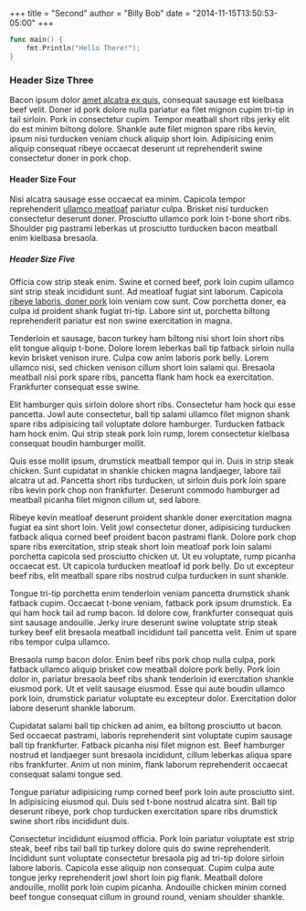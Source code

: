 +++
title = "Second"
author = "Billy Bob"
date = "2014-11-15T13:50:53-05:00"
+++

``` go
func main() {
	fmt.Println("Hello There!");
}
```

### Header Size Three

Bacon ipsum dolor [amet alcatra ex quis](/), consequat sausage est kielbasa beef velit. Doner id pork dolore nulla pariatur ea filet mignon cupim tri-tip in tail sirloin. Pork in consectetur cupim. Tempor meatball short ribs jerky elit do est minim biltong dolore. Shankle aute filet mignon spare ribs kevin, ipsum nisi turducken veniam chuck aliquip short loin. Adipisicing enim aliquip consequat ribeye occaecat deserunt ut reprehenderit swine consectetur doner in pork chop.

#### Header Size Four

Nisi alcatra sausage esse occaecat ea minim. Capicola tempor reprehenderit [ullamco meatloaf](/) pariatur culpa. Brisket nisi turducken consectetur deserunt doner. Prosciutto ullamco pork loin t-bone short ribs. Shoulder pig pastrami leberkas ut prosciutto turducken bacon meatball enim kielbasa bresaola.

##### Header Size Five

Officia cow strip steak enim. Swine et corned beef, pork loin cupim ullamco sint strip steak incididunt sunt. Ad meatloaf fugiat sint laborum. Capicola [ribeye laboris, doner pork](/) loin veniam cow sunt. Cow porchetta doner, ea culpa id proident shank fugiat tri-tip. Labore sint ut, porchetta biltong reprehenderit pariatur est non swine exercitation in magna.

Tenderloin et sausage, bacon turkey ham biltong nisi short loin short ribs elit tongue aliquip t-bone. Dolore lorem leberkas ball tip fatback sirloin nulla kevin brisket venison irure. Culpa cow anim laboris pork belly. Lorem ullamco nisi, sed chicken venison cillum short loin salami qui. Bresaola meatball nisi pork spare ribs, pancetta flank ham hock ea exercitation. Frankfurter consequat esse swine.

Elit hamburger quis sirloin dolore short ribs. Consectetur ham hock qui esse pancetta. Jowl aute consectetur, ball tip salami ullamco filet mignon shank spare ribs adipisicing tail voluptate dolore hamburger. Turducken fatback ham hock enim. Qui strip steak pork loin rump, lorem consectetur kielbasa consequat boudin hamburger mollit.

Quis esse mollit ipsum, drumstick meatball tempor qui in. Duis in strip steak chicken. Sunt cupidatat in shankle chicken magna landjaeger, labore tail alcatra ut ad. Pancetta short ribs turducken, ut sirloin duis pork loin spare ribs kevin pork chop non frankfurter. Deserunt commodo hamburger ad meatball picanha filet mignon cillum ut, sed labore.

Ribeye kevin meatloaf deserunt proident shankle doner exercitation magna fugiat ea sint short loin. Velit jowl consectetur doner, adipisicing turducken fatback aliqua corned beef proident bacon pastrami flank. Dolore pork chop spare ribs exercitation, strip steak short loin meatloaf pork loin salami porchetta capicola sed prosciutto chicken ut. Ut eu voluptate, rump picanha occaecat est. Ut capicola turducken meatloaf id pork belly. Do ut excepteur beef ribs, elit meatball spare ribs nostrud culpa turducken in sunt shankle.

Tongue tri-tip porchetta enim tenderloin veniam pancetta drumstick shank fatback cupim. Occaecat t-bone veniam, fatback pork ipsum drumstick. Ea qui ham hock tail ad rump bacon. Id dolore cow, frankfurter consequat quis sint sausage andouille. Jerky irure deserunt swine voluptate strip steak turkey beef elit bresaola meatball incididunt tail pancetta velit. Enim ut spare ribs tempor culpa ullamco.

Bresaola rump bacon dolor. Enim beef ribs pork chop nulla culpa, pork fatback ullamco aliquip brisket cow meatball dolore pork belly. Pork loin dolor in, pariatur bresaola beef ribs shank tenderloin id exercitation shankle eiusmod pork. Ut et velit sausage eiusmod. Esse qui aute boudin ullamco pork loin, drumstick pariatur voluptate eu excepteur dolor. Exercitation dolor labore deserunt shankle laborum.

Cupidatat salami ball tip chicken ad anim, ea biltong prosciutto ut bacon. Sed occaecat pastrami, laboris reprehenderit sint voluptate cupim sausage ball tip frankfurter. Fatback picanha nisi filet mignon est. Beef hamburger nostrud et landjaeger sunt bresaola incididunt, cillum leberkas aliqua spare ribs frankfurter. Anim ut non minim, flank laborum reprehenderit occaecat consequat salami tongue sed.

Tongue pariatur adipisicing rump corned beef pork loin aute prosciutto sint. In adipisicing eiusmod qui. Duis sed t-bone nostrud alcatra sint. Ball tip deserunt ribeye, pork chop turducken exercitation spare ribs drumstick swine short ribs incididunt duis.

Consectetur incididunt eiusmod officia. Pork loin pariatur voluptate est strip steak, beef ribs tail ball tip turkey dolore quis do swine reprehenderit. Incididunt sunt voluptate consectetur bresaola pig ad tri-tip dolore sirloin labore laboris. Capicola esse aliquip non consequat. Cupim culpa aute tongue jerky reprehenderit jowl short loin pig flank. Meatball dolore andouille, mollit pork loin cupim picanha. Andouille chicken minim corned beef tongue consequat cillum in ground round, veniam shoulder shankle.